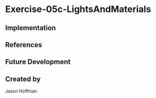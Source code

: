 # Exercise-05c-LightsAndMaterials


## Implementation

## References

## Future Development

## Created by
Jason Hoffman